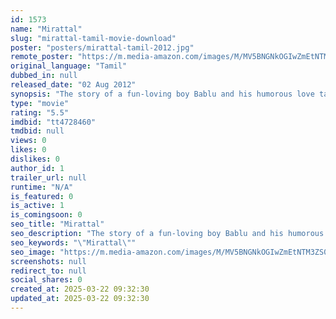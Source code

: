 ```yaml
---
id: 1573
name: "Mirattal"
slug: "mirattal-tamil-movie-download"
poster: "posters/mirattal-tamil-2012.jpg"
remote_poster: "https://m.media-amazon.com/images/M/MV5BNGNkOGIwZmEtNTM3ZS00MTI3LWFmMGYtMDg3M2E0MzRjNzJhXkEyXkFqcGdeQXVyMTEzNzg0Mjkx._V1_SX300.jpg"
original_language: "Tamil"
dubbed_in: null
released_date: "02 Aug 2012"
synopsis: "The story of a fun-loving boy Bablu and his humorous love tale with a don Shankar Dada's sister Deepika."
type: "movie"
rating: "5.5"
imdbid: "tt4728460"
tmdbid: null
views: 0
likes: 0
dislikes: 0
author_id: 1
trailer_url: null
runtime: "N/A"
is_featured: 0
is_active: 1
is_comingsoon: 0
seo_title: "Mirattal"
seo_description: "The story of a fun-loving boy Bablu and his humorous love tale with a don Shankar Dada's sister Deepika."
seo_keywords: "\"Mirattal\""
seo_image: "https://m.media-amazon.com/images/M/MV5BNGNkOGIwZmEtNTM3ZS00MTI3LWFmMGYtMDg3M2E0MzRjNzJhXkEyXkFqcGdeQXVyMTEzNzg0Mjkx._V1_SX300.jpg"
screenshots: null
redirect_to: null
social_shares: 0
created_at: 2025-03-22 09:32:30
updated_at: 2025-03-22 09:32:30
---
```


